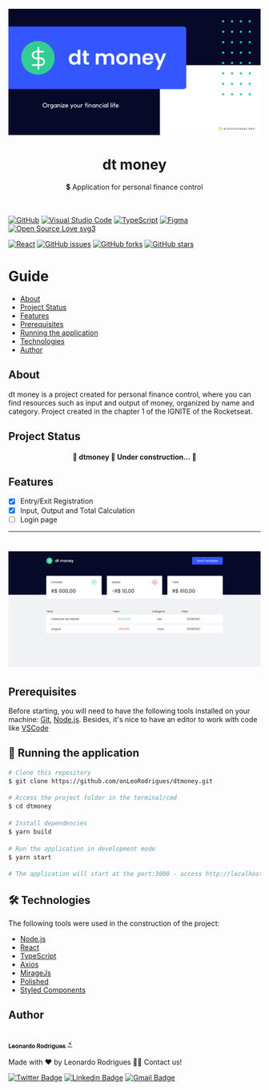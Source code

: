 
<p align="center" >
<img   alt="dtmoney banner" src=".github/dtmoneybanner-en.png" />
</p>



<h1 align="center">
     dt money
</h1>
<p align="center">💲 Application for personal finance control </p>


\
\
[![GitHub](https://img.shields.io/badge/--181717?logo=github&logoColor=ffffff)](https://github.com/)
[![Visual Studio Code](https://img.shields.io/badge/--007ACC?logo=visual%20studio%20code&logoColor=ffffff)](https://code.visualstudio.com/)
[![TypeScript](https://img.shields.io/badge/--3178C6?logo=typescript&logoColor=ffffff)](https://www.typescriptlang.org/)
[![Figma](https://img.shields.io/badge/--F24E1E?logo=figma&logoColor=ffffff)](https://www.figma.com/)
[![Open Source Love svg3](https://badges.frapsoft.com/os/v3/open-source.svg?v=103)](https://github.com/ellerbrock/open-source-badges/)

<a href="https://pt-br.reactjs.org/"><img alt="React" src="https://img.shields.io/badge/Made in-React-blue"></a>
<a href="https://github.com/onLeoRodrigues/dtmoney/issues"><img alt="GitHub issues" src="https://img.shields.io/github/issues/onLeoRodrigues/dtmoney"></a>
<a href="https://github.com/onLeoRodrigues/dtmoney/network"><img alt="GitHub forks" src="https://img.shields.io/github/forks/onLeoRodrigues/dtmoney"></a>
<a href="https://github.com/onLeoRodrigues/dtmoney/stargazers"><img alt="GitHub stars" src="https://img.shields.io/github/stars/onLeoRodrigues/dtmoney"></a>

Guide
=================
<!--ts-->
   * [About](#About)
   * [Project Status](#Project-Status)
   * [Features](#Features)
   * [Prerequisites](#Prerequisites)
   * [Running the application](#Running-the-application)
   * [Technologies](#Technologies)
   * [Author](#Author)
<!--te-->

## About

dt money is a project created for personal finance control, where you can find resources such as input and output of money, organized by name and category.
Project created in the chapter 1 of the IGNITE of the Rocketseat.


## Project Status


<h4 align="center"> 
	🚧  dtmoney 🚩 Under construction...  🚧
</h4>

## Features


- [x] Entry/Exit Registration
- [x] Input, Output and Total Calculation
- [ ] Login page

---
<h1 align="center">
  <img alt="dtmoneypreview" title="#dtmoneypreview" src=".github/preview.png" />
</h1>


## Prerequisites

Before starting, you will need to have the following tools installed on your machine:
[Git](https://git-scm.com), [Node.js](https://nodejs.org/en/). 
Besides, it's nice to have an editor to work with code like [VSCode](https://code.visualstudio.com/)

## 🎲 Running the application

```bash
# Clone this repository
$ git clone https://github.com/onLeoRodrigues/dtmoney.git

# Access the project folder in the terminal/cmd
$ cd dtmoney

# Install dependencies
$ yarn build

# Run the application in development mode
$ yarn start

# The application will start at the port:3000 - access http://localhost:3000/
```
## 🛠 Technologies

The following tools were used in the construction of the project:

- [Node.js](https://nodejs.org/en/)
- [React](https://pt-br.reactjs.org/)
- [TypeScript](https://www.typescriptlang.org/)
- [Axios](https://axios-http.com/docs/intro)
- [MirageJs](https://miragejs.com/)                       
- [Polished](https://polished.js.org/)
- [Styled Components](https://styled-components.com/)  

## Author


<a href="https://bio.link/leorodriguesdev">
 <img style="border-radius: 50%;" src="https://avatars.githubusercontent.com/u/74029443?s=400&u=6805c72bfdcfef209836c10e359c1312bb1619c7&v=4" width="100px;" alt=""/>
 <br />
 <sub><b>Leonardo Rodrigues</b></sub></a> <a href="https://bio.link/leorodriguesdev" title="link leo">⚡</a>


Made with ❤️ by Leonardo Rodrigues 👋🏽 Contact us!

[![Twitter Badge](https://img.shields.io/badge/-@leorodriguesdev-1ca0f1?style=flat-square&labelColor=1ca0f1&logo=twitter&logoColor=white&link=https://twitter.com/leorodriguesdev)](https://twitter.com/leorodriguesdev) [![Linkedin Badge](https://img.shields.io/badge/-Linkedin-blue?style=flat-square&logo=Linkedin&logoColor=white&link=https://www.linkedin.com/in/on-leorodrigues/)](https://www.linkedin.com/in/on-leorodrigues/) 
[![Gmail Badge](https://img.shields.io/badge/-lerodriguesoffice@gmail.com-c14438?style=flat-square&logo=Gmail&logoColor=white&link=mailto:leorodriguesoffice@gmail.com)](mailto:leorodriguesoffice@gmail.com)
<p align="left" >
<img   alt="logoleo" src=".github/logoleo.png" width="400px; />
</p>